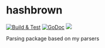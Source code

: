 # hashbrown
<p>
    <a href="https://github.com/electrikmilk/hashbrown/actions/workflows/go.yml"><img src="https://github.com/electrikmilk/hashbrown/actions/workflows/go.yml/badge.svg?branch=main" alt="Build & Test"></a>
    <a href="https://pkg.go.dev/github.com/electrikmilk/hashbrown?tab=doc"><img src="https://godoc.org/github.com/golang/gddo?status.svg" alt="GoDoc"></a>
    <a href="https://goreportcard.com/report/github.com/electrikmilk/hashbrown"><img src="https://goreportcard.com/badge/github.com/electrikmilk/hashbrown"/></a>
</p>

Parsing package based on my parsers
